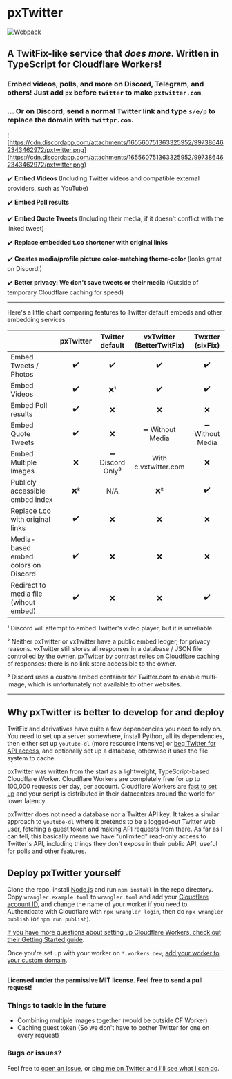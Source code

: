 # pxTwitter

[![Webpack](https://github.com/dangeredwolf/pxtwitter/actions/workflows/webpack.yml/badge.svg)](https://github.com/dangeredwolf/pxtwitter/actions/workflows/webpack.yml)

## A TwitFix-like service that _does more_. Written in TypeScript for Cloudflare Workers!

### Embed videos, polls, and more on Discord, Telegram, and others! Just add `px` before `twitter` to make `pxtwitter.com`

### ... Or on Discord, send a normal Twitter link and type `s/e/p` to replace the domain with `twittpr.com`.

![https://cdn.discordapp.com/attachments/165560751363325952/997386462343462972/pxtwitter.png](https://cdn.discordapp.com/attachments/165560751363325952/997386462343462972/pxtwitter.png)

:heavy_check_mark: **Embed Videos** (Including Twitter videos and compatible external providers, such as YouTube)

:heavy_check_mark: **Embed Poll results**

:heavy_check_mark: **Embed Quote Tweets** (Including their media, if it doesn't conflict with the linked tweet)

:heavy_check_mark: **Replace embedded t.co shortener with original links**

:heavy_check_mark: **Creates media/profile picture color-matching theme-color** (looks great on Discord!)

:heavy_check_mark: **Better privacy: We don't save tweets or their media** (Outside of temporary Cloudflare caching for speed)

---

Here's a little chart comparing features to Twitter default embeds and other embedding services

|                                       |     pxTwitter      |         Twitter default          |    vxTwitter (BetterTwitFix)     |         Twxtter (sixFix)         |
| ------------------------------------- | :----------------: | :------------------------------: | :------------------------------: | :------------------------------: |
| Embed Tweets / Photos                 | :heavy_check_mark: |        :heavy_check_mark:        |        :heavy_check_mark:        |        :heavy_check_mark:        |
| Embed Videos                          | :heavy_check_mark: |               :x:¹               |        :heavy_check_mark:        |        :heavy_check_mark:        |
| Embed Poll results                    | :heavy_check_mark: |               :x:                |               :x:                |               :x:                |
| Embed Quote Tweets                    | :heavy_check_mark: |               :x:                | :heavy_minus_sign: Without Media | :heavy_minus_sign: Without Media |
| Embed Multiple Images                 |        :x:         | :heavy_minus_sign: Discord Only³ |       With c.vxtwitter.com       |               :x:                |
| Publicly accessible embed index       |        :x:²        |               N/A                |               :x:²               |        :heavy_check_mark:        |
| Replace t.co with original links      | :heavy_check_mark: |               :x:                |               :x:                |               :x:                |
| Media-based embed colors on Discord   | :heavy_check_mark: |               :x:                |               :x:                |               :x:                |
| Redirect to media file (wihout embed) | :heavy_check_mark: |               :x:                |               :x:                |        :heavy_check_mark:        |

¹ Discord will attempt to embed Twitter's video player, but it is unreliable

² Neither pxTwitter or vxTwitter have a public embed ledger, for privacy reasons. vxTwitter still stores all responses in a database / JSON file controlled by the owner. pxTwitter by contrast relies on Cloudflare caching of responses: there is no link store accessible to the owner.

³ Discord uses a custom embed container for Twitter.com to enable multi-image, which is unfortunately not available to other websites.

---

## Why pxTwitter is better to develop for and deploy

TwitFix and derivatives have quite a few dependencies you need to rely on. You need to set up a server somewhere, install Python, all its dependencies, then either set up `youtube-dl` (more resource intensive) or [beg Twitter for API access](https://twitter.com/dangeredwolf/status/1438983606135832581), and optionally set up a database, otherwise it uses the file system to cache.

pxTwitter was written from the start as a lightweight, TypeScript-based Cloudflare Worker. Cloudflare Workers are completely free for up to 100,000 requests per day, per account. Cloudflare Workers are [fast to set up](https://developers.cloudflare.com/workers/get-started/guide/) and your script is distributed in their datacenters around the world for lower latency.

pxTwitter does not need a database nor a Twitter API key: It takes a similar approach to `youtube-dl` where it pretends to be a logged-out Twitter web user, fetching a guest token and making API requests from there. As far as I can tell, this basically means we have "unlimited" read-only access to Twitter's API, including things they don't expose in their public API, useful for polls and other features.

## Deploy pxTwitter yourself

Clone the repo, install [Node.js](https://nodejs.org/) and run `npm install` in the repo directory. Copy `wrangler.example.toml` to `wrangler.toml` and add your [Cloudflare account ID](https://developers.cloudflare.com/fundamentals/get-started/basic-tasks/find-account-and-zone-ids/), and change the name of your worker if you need to. Authenticate with Cloudflare with `npx wrangler login`, then do `npx wrangler publish` (or `npm run publish`).

[If you have more questions about setting up Cloudflare Workers, check out their Getting Started guide](https://developers.cloudflare.com/workers/get-started/guide/).

Once you're set up with your worker on `*.workers.dev`, [add your worker to your custom domain](https://developers.cloudflare.com/workers/platform/routing/custom-domains/).

---

**Licensed under the permissive MIT license. Feel free to send a pull request!**

### Things to tackle in the future

- Combining multiple images together (would be outside CF Worker)
- Caching guest token (So we don't have to bother Twitter for one on every request)

### Bugs or issues?

Feel free to [open an issue](https://github.com/dangeredwolf/pxTwitter/issues), or [ping me on Twitter and I'll see what I can do](https://twitter.com/dangeredwolf).
